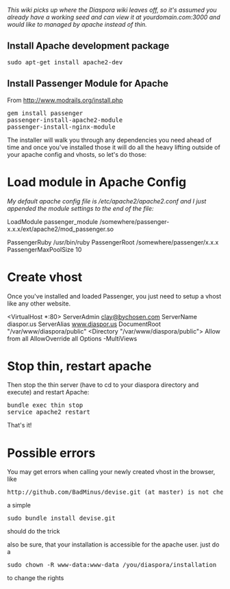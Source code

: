 *This wiki picks up where the Diaspora wiki leaves off, so it's assumed you already have a working seed and can view it at yourdomain.com:3000 and would like to managed by apache instead of thin.*

## Install Apache development package
<pre>
sudo apt-get install apache2-dev
</pre>

## Install Passenger Module for Apache
From http://www.modrails.org/install.php

<pre>
gem install passenger
passenger-install-apache2-module
passenger-install-nginx-module
</pre>

The installer will walk you through any dependencies you need ahead of time and once you've installed those it will do all the heavy lifting outside of your apache config and vhosts, so let's do those:

# Load module in Apache Config
*My default apache config file is /etc/apache2/apache2.conf and I just appended the module settings to the end of the file:*

LoadModule passenger_module /somewhere/passenger-x.x.x/ext/apache2/mod_passenger.so

PassengerRuby /usr/bin/ruby
PassengerRoot /somewhere/passenger/x.x.x
PassengerMaxPoolSize 10

# Create vhost
Once you've installed and loaded Passenger, you just need to setup a vhost like any other website.

<VirtualHost *:80>
        ServerAdmin     clay@bychosen.com
        ServerName      diaspor.us
        ServerAlias     www.diaspor.us
        DocumentRoot    "/var/www/diaspora/public"
          <Directory "/var/www/diaspora/public">
            Allow from all
            AllowOverride all
            Options -MultiViews
          </Directory>
</VirtualHost>

# Stop thin, restart apache
Then stop the thin server (have to cd to your diaspora directory and execute) and restart Apache:

<pre>
bundle exec thin stop
service apache2 restart
</pre>

That's it!

# Possible errors

You may get errors when calling your newly created vhost in the browser, like
<pre>http://github.com/BadMinus/devise.git (at master) is not checked out. Please run `bundle install` (Bundler::GitError)</pre>

a simple 
<pre>
sudo bundle install devise.git
</pre>
should do the trick

also be sure, that your installation is accessible for the apache user. 
just do a
<pre>
sudo chown -R www-data:www-data /you/diaspora/installation
</pre>
to change the rights